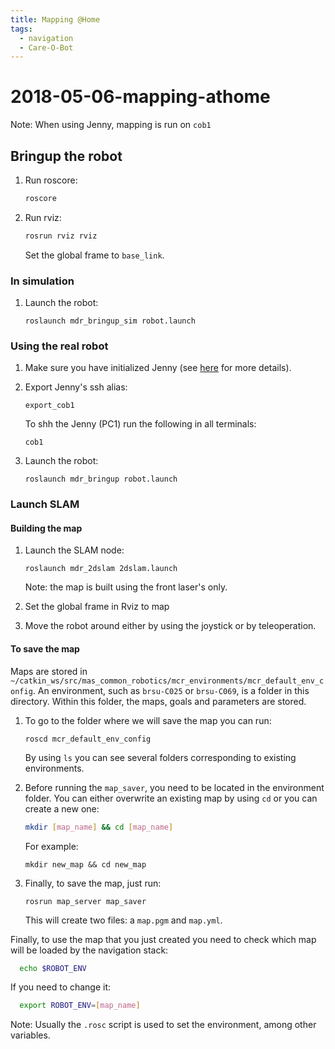 ```yaml
---
title: Mapping @Home
tags:
  - navigation
  - Care-O-Bot
---
```


# 2018-05-06-mapping-athome

Note: When using Jenny, mapping is run on `cob1`

## Bringup the robot

1. Run roscore:

   ```bash
   roscore
   ```

2. Run rviz:

   ```bash
   rosrun rviz rviz
   ```

   Set the global frame to `base_link`.

### In simulation

1. Launch the robot:

   ```text
   roslaunch mdr_bringup_sim robot.launch
   ```

### Using the real robot

1. Make sure you have initialized Jenny \(see [here](https://github.com/b-it-bots/wiki/tree/021d5ee127ac33c704fd5bbda1545cbcdf191bdc/_posts/working-on-jenny/README.md) for more details\).
2. Export Jenny's ssh alias:

   ```text
   export_cob1
   ```

   To shh the Jenny \(PC1\) run the following in all terminals:

   ```text
   cob1
   ```

3. Launch the robot:

   ```text
   roslaunch mdr_bringup robot.launch
   ```

### Launch SLAM

#### Building the map

1. Launch the SLAM node:

   ```text
   roslaunch mdr_2dslam 2dslam.launch
   ```

   Note: the map is built using the front laser's only.

2. Set the global frame in Rviz to map
3. Move the robot around either by using the joystick or by teleoperation.

#### To save the map

Maps are stored in `~/catkin_ws/src/mas_common_robotics/mcr_environments/mcr_default_env_config`. An environment, such as `brsu-C025` or `brsu-C069`, is a folder in this directory. Within this folder, the maps, goals and parameters are stored.

1. To go to the folder where we will save the map you can run:

   ```text
   roscd mcr_default_env_config
   ```

   By using `ls` you can see several folders corresponding to existing environments.

2. Before running the `map_saver`, you need to be located in the environment folder. You can either overwrite an existing map by using `cd` or you can create a new one:

   ```bash
   mkdir [map_name] && cd [map_name]
   ```

   For example:

   ```text
   mkdir new_map && cd new_map
   ```

3. Finally, to save the map, just run:

   ```text
   rosrun map_server map_saver
   ```

   This will create two files: a `map.pgm` and `map.yml`.

Finally, to use the map that you just created you need to check which map will be loaded by the navigation stack:

```bash
  echo $ROBOT_ENV
```

If you need to change it:

```bash
  export ROBOT_ENV=[map_name]
```

Note: Usually the `.rosc` script is used to set the environment, among other variables.

